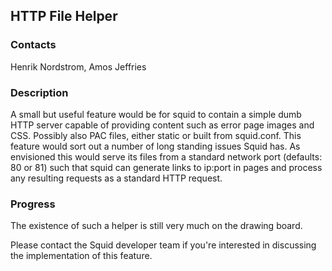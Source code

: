 ## HTTP File Helper

### Contacts

Henrik Nordstrom, Amos Jeffries

### Description

A small but useful feature would be for squid to contain a simple dumb
HTTP server capable of providing content such as error page images and
CSS. Possibly also PAC files, either static or built from squid.conf.
This feature would sort out a number of long standing issues Squid has.
As envisioned this would serve its files from a standard network port
(defaults: 80 or 81) such that squid can generate links to ip:port in
pages and process any resulting requests as a standard HTTP request.

### Progress

The existence of such a helper is still very much on the drawing board.

Please contact the Squid developer team if you're interested in
discussing the implementation of this feature.

